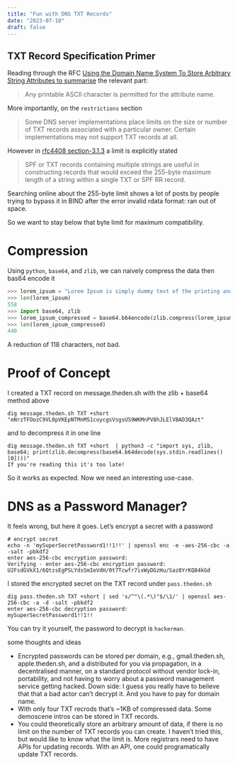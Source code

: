 ```yaml
---
title: "Fun with DNS TXT Records"
date: "2023-07-10"
draft: false
---
```


## TXT Record Specification Primer

Reading through the RFC [Using the Domain Name System To Store Arbitrary String Attributes to summarise](https://tools.ietf.org/html/rfc1464) the relevant part:

> Any printable ASCII character is permitted for the attribute name.

More importantly, on the `restrictions` section

> Some DNS server implementations place limits on the size or number of TXT records associated with a particular owner. Certain implementations may not support TXT records at all.

However in [rfc4408 section-3.1.3](https://tools.ietf.org/html/rfc4408) a limit is explicitly stated

> SPF or TXT records containing multiple strings are useful in constructing records that would exceed the 255-byte maximum length of a string within a single TXT or SPF RR record.

Searching online about the 255-byte limit shows a lot of posts by people trying to bypass it in BIND after the error invalid rdata format: ran out of space.

So we want to stay below that byte limit for maximum compatibility.

# Compression

Using `python`, `base64`, and `zlib`, we can naively compress the data then bas64 encode it

```python
>>> lorem_ipsum = "Lorem Ipsum is simply dummy text of the printing and typesetting industry. Lorem Ipsum has been the industry's standard dummy text ever since the 1500s, when an unknown printer took a galley of type and scrambled it to make a type specimen book. It has survived not only five centuries, but also the leap into electronic typesetting, remaining essentially unchanged. It was popularised in the 1960s with the release of Letraset sheets containing Lorem Ipsum passages, and more recently with desktop publishing software like Aldus PageMaker including versions"
>>> len(lorem_ipsum)
558
>>> import base64, zlib
>>> lorem_ipsum_compressed = base64.b64encode(zlib.compress(lorem_ipsum,9))
>>> len(lorem_ipsum_compressed)
440
```

A reduction of 118 characters, not bad.

# Proof of Concept

I created a TXT record on message.theden.sh with the zlib + base64 method above

```
dig message.theden.sh TXT +short
"eNrzTFOozC9VL0pVKEpNTMnMS1coycgsVsgsUS9WKMnPV8hJLElVBAD3QAzt"
```

and to decompress it in one line

```
dig message.theden.sh TXT +short  | python3 -c "import sys, zlib, base64; print(zlib.decompress(base64.b64decode(sys.stdin.readlines()[0])))"
If you're reading this it's too late!
```

So it works as expected. Now we need an interesting use-case.

# DNS as a Password Manager?

It feels wrong, but here it goes. Let’s encrypt a secret with a password

```shell
# encrypt secret
echo -n 'mySuperSecretPassword1!!1!!' | openssl enc -e -aes-256-cbc -a -salt -pbkdf2
enter aes-256-cbc encryption password:
Verifying - enter aes-256-cbc encryption password:
U2FsdGVkX1/6QtzsEgPSLYdsSmIeVdH/0t7Tcwfr7ixWyDGzHu/Saz8YrKQ84kGd
```

I stored the encrypted secret on the TXT record under `pass.theden.sh`

```shell
dig pass.theden.sh TXT +short | sed 's/^"\(.*\)"$/\1/' | openssl aes-256-cbc -a -d -salt -pbkdf2
enter aes-256-cbc decryption password:
mySuperSecretPassword1!!1!!
```

You can try it yourself, the password to decrypt is `hackerman`.

some thoughts and ideas

- Encrypted passwords can be stored per domain, e.g., gmail.theden.sh, apple.theden.sh, and a distributed for you via propagation, in a decentralised manner, on a standard protocol without vendor lock-in, portability, and not having to worry about a password management service getting hacked. Down side: I guess you really have to believe that that a bad actor can’t decrypt it. And you have to pay for domain name.
- With only four TXT recrods that’s ~1KB of compressed data. Some demoscene intros can be stored in TXT records.
- You could theoretically store an arbitrary amount of data, if there is no limit on the number of TXT records you can create. I haven’t tried this, but would like to know what the limit is.
  More registrars need to have APIs for updating records. With an API, one could programatically update TXT records.
